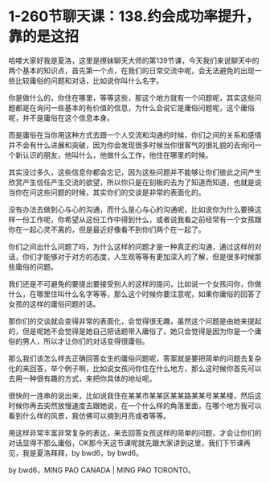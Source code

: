 # 1-260节聊天课：138.约会成功率提升，靠的是这招

哈喽大家好我是夏洛，这里是撩妹聊天大师的第139节课，今天我们来说聊天中的两个基本的知识点，首先第一个点，在我们的日常交流中呢，会无法避免的出现一些比较庸俗的问题和对话，比如说你叫什么名字。

你是做什么的，你住在哪里，等等这些，那这个地方就有一个问题呢，其实这些问题都是在询问一些基本的有价值的信息，为什么会说它是庸俗问题呢，这个庸俗呢，并不是庸俗在这个信息本身。

而是庸俗在当你用这种方式去跟一个人交流和沟通的时候，你们之间的关系和感情并不会有什么进展和突破，因为你会发现很多时候当你很客气的很礼貌的去询问一个新认识的朋友，他叫什么，他做什么工作，他住在哪里的时候。

其实没过多久，这些信息你都会忘记，因为这些问题并不能够让你们彼此之间产生欣赏产生信任产生交流的欲望，所以你只是在刻板的去为了知道而知道，也就是说当你在问这些问题的时候，其实你们的交谈是非常的表面化的。

没有办法去做到心与心的沟通，而什么是心与心的沟通呢，比如说你为什么要换这样一份工作呢，你希望从这份工作中得到什么，或者说我看之前经常有一个女孩跟你在一起心灵不离的，但是最近好像看不到你们两个在一起了。

你们之间出什么问题了吗，为什么这样的问题才是一种真正的沟通，通过这样的对话，你们才能够对于对方的态度，人生观等等有更加深入的了解，但是很多时候那些庸俗的问题。

我们还是不可避免的要提出要接受别人的这样的提问，比如说一个女孩问你，你做什么，在哪里住叫什么名字等等，那么这个时候你要注意呢，如果你庸俗的回答了女孩的这样的庸俗问题的话。

那你们的交谈就会变得非常的表面化，会觉得很无趣，虽然这个问题是由她来提起的，但是呢她不会觉得是她自己把话题带入庸俗了，她只会觉得是因为你是一个庸俗的男人，所以才让你们的对话变得很庸俗。

那么我们该怎么样去正确回答女生的庸俗问题呢，答案就是要把简单的问题去复杂化的来回答，举个例子啊，比如说女孩问你住在什么地方，那么这时候你首先可以去用一种很有趣的方式，来把你具体的地址呢。

很快的一连串的说出来，比如说我住在某某市某某区某某路某某号某某楼，然后这时候你再去突然放慢速度去跟她说，在一个什么样的角落里面，在哪个地方我可以看到什么样的风景，我仿佛可以摘到月亮或者等等。

用这样非常丰富非常复杂的表达，来去回答女孩这样的简单的问题，才会让你们的对话显得不那么庸俗，OK那今天这节课呢就先跟大家讲到这里，我们下节课再见，我是夏洛拜拜，by bwd6，by bwd6。

by bwd6，MING PAO CANADA | MING PAO TORONTO。